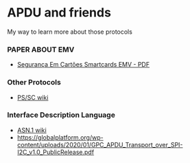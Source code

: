 # APDU and friends
My way to learn more about those protocols

### PAPER ABOUT EMV
- [Segurança Em Cartões Smartcards EMV - PDF](https://www.ic.unicamp.br/~rdahab/cursos/mp202/Welcome_files/trabalhos/SmartCardsEMV/texto/EMV_final.pdf)


### Other Protocols
- [PS/SC wiki](https://en.wikipedia.org/wiki/PC/SC)


### Interface Description Language

- [ASN.1 wiki](https://en.wikipedia.org/wiki/ASN.1)
- https://globalplatform.org/wp-content/uploads/2020/01/GPC_APDU_Transport_over_SPI-I2C_v1.0_PublicRelease.pdf
